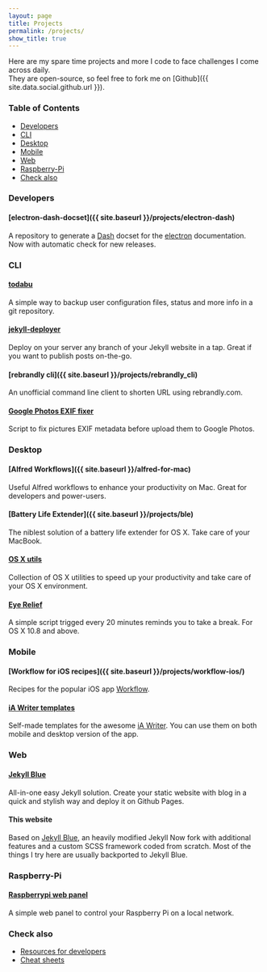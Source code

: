 ```yaml
---
layout: page
title: Projects
permalink: /projects/
show_title: true
---
```


Here are my spare time projects and more I code to face challenges I come across daily.
<br>They are open-source, so feel free to fork me on [Github]({{ site.data.social.github.url }}).

### Table of Contents

- [Developers](#developers)
- [CLI](#cli)
- [Desktop](#desktop)
- [Mobile](#mobile)
- [Web](#web)
- [Raspberry-Pi](#raspberry-pi)
- [Check also](#check-also)

### Developers

#### [electron-dash-docset]({{ site.baseurl }}/projects/electron-dash)
A repository to generate a [Dash](https://kapeli.com/dash) docset for the [electron](http://electron.atom.io) documentation. Now with automatic check for new releases.

### CLI

#### [todabu](http://github.com/pirafrank/todabu)
A simple way to backup user configuration files, status and more info in a git repository.

#### [jekyll-deployer](http://github.com/pirafrank/jekyll-deployer)
Deploy on your server any branch of your Jekyll website in a tap. Great if you want to publish posts on-the-go.

#### [rebrandly cli]({{ site.baseurl }}/projects/rebrandly_cli)
An unofficial command line client to shorten URL using rebrandly.com.

#### [Google Photos EXIF fixer](https://github.com/pirafrank/Google-Photos-EXIF-fixer)
Script to fix pictures EXIF metadata before upload them to Google Photos.

### Desktop

#### [Alfred Workflows]({{ site.baseurl }}/alfred-for-mac)
Useful Alfred workflows to enhance your productivity on Mac. Great for developers and power-users.

#### [Battery Life Extender]({{ site.baseurl }}/projects/ble)
The niblest solution of a battery life extender for OS X. Take care of your MacBook.

#### [OS X utils](https://github.com/pirafrank/OSX_utils)
Collection of OS X utilities to speed up your productivity and take care of your OS X environment.

#### [Eye Relief](https://github.com/pirafrank/Eye_Relief)
A simple script trigged every 20 minutes reminds you to take a break. For OS X 10.8 and above.

### Mobile

#### [Workflow for iOS recipes]({{ site.baseurl }}/projects/workflow-ios/)
Recipes for the popular iOS app [Workflow](https://workflow.is/download).

#### [iA Writer templates](https://github.com/pirafrank/My-iA-Writer-templates)
Self-made templates for the awesome [iA Writer](https://ia.net/writer). You can use them on both mobile and desktop version of the app.

### Web

#### [Jekyll Blue](http://github.com/pirafrank/jekyll-blue)
All-in-one easy Jekyll solution. Create your static website with blog in a quick and stylish way and deploy it on Github Pages.

#### This website
Based on [Jekyll Blue](http://github.com/pirafrank/jekyll-blue), an heavily modified Jekyll Now fork with additional features and a custom SCSS framework coded from scratch. Most of the things I try here are usually backported to Jekyll Blue.

### Raspberry-Pi

#### [Raspberrypi web panel](https://github.com/pirafrank/raspberrypi-web-panel)
A simple web panel to control your Raspberry Pi on a local network.

### Check also

- [Resources for developers]({{site.baseurl}}/developers)
- [Cheat sheets](http://github.com/pirafrank/cheat-sheets)
